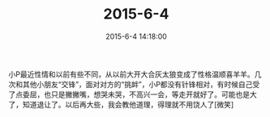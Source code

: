 ﻿---
title: "2015-6-4"
date: 2015-6-4 14:18:00
tags: 文字
categories: 爸爸
---
小P最近性情和以前有些不同，从以前大开大合灰太狼变成了性格温顺喜羊羊。几次和其他小朋友“交锋”，面对对方的“挑衅”，小P都没有针锋相对，有时候自己受了点委屈，也只是撇撇嘴，想哭未哭，不高兴一会，等走开就好了。可能也是大了，知道退让了。以后再大些，我会教他道理，得理就不用饶人了[微笑]